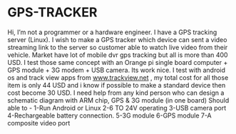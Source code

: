 # GPS-TRACKER
Hi, I’m not a programmer or a hardware engineer. I have a GPS tracking server (Linux). I wish to make a GPS tracker which device can sent a video streaming link to the server so customer able to watch live video from their vehicle. Market have lot of mobile dvr gps tracking but all is more than 400 USD. I test those same concept with an Orange pi single board computer + GPS module + 3G modem + USB camera. Its work nice. I test with android os and track view apps from www.trackview.net , my total cost for all those item is only 44 USD and i know if possible to make a standard device then cost become 30 USD.
 I need help from any kind person who can design a schematic diagram with ARM chip, GPS & 3G module (in one board)
 Should able to -
 1-Run Android or Linux
 2-6 TO 24V operating
 3-USB camera port
 4-Rechargeable battery connection.
 5-3G module
 6-GPS module
 7-A composite video port

